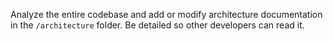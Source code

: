 Analyze the entire codebase and add or modify architecture documentation in the `/architecture` folder.  Be detailed so other developers can read it.